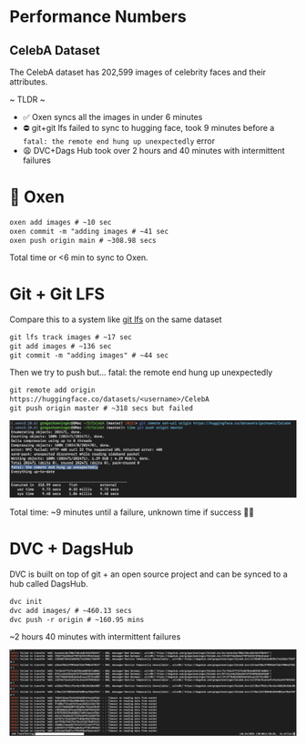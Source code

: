 # Performance Numbers

## CelebA Dataset

The CelebA dataset has 202,599 images of celebrity faces and their attributes. 

~ TLDR ~

* ✅ Oxen syncs all the images in under 6 minutes
* ⛔️ git+git lfs failed to sync to hugging face, took 9 minutes before a `fatal: the remote end hung up unexpectedly` error
* 😩 DVC+Dags Hub took over 2 hours and 40 minutes with intermittent failures

# 🐂 Oxen

```
oxen add images # ~10 sec
oxen commit -m "adding images # ~41 sec
oxen push origin main # ~308.98 secs
```

Total time or <6 min to sync to Oxen.

# Git + Git LFS

Compare this to a system like [git lfs](https://git-lfs.github.com/) on the same dataset

```
git lfs track images # ~17 sec
git add images # ~136 sec
git commit -m "adding images" # ~44 sec
```

Then we try to push but... fatal: the remote end hung up unexpectedly

```
git remote add origin https://huggingface.co/datasets/<username>/CelebA
git push origin master # ~318 secs but failed
```

![git lfs push fail](images/GitLFS_HuggingFace_Fail.png)

Total time: ~9 minutes until a failure, unknown time if success 🤷‍♂️


# DVC + DagsHub

DVC is built on top of git + an open source project and can be synced to a hub called DagsHub.

```
dvc init
dvc add images/ # ~460.13 secs
dvc push -r origin # ~160.95 mins
```

~2 hours 40 minutes with intermittent failures

![dvc push fail](images/DVC_Dagshub_Fail.png)

